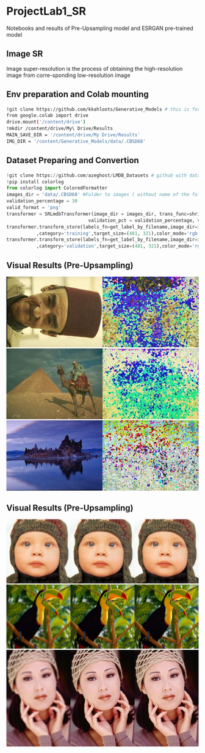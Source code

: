 # ProjectLab1_SR

Notebooks and results of Pre-Upsampling model and ESRGAN pre-trained model

## Image SR

Image super-resolution is the process of obtaining the high-resolution image from corre-sponding low-resolution image
## Env preparation and Colab mounting

```bash
!git clone https://github.com/kkahloots/Generative_Models # this is for loading git with correct brach
from google.colab import drive
drive.mount('/content/drive')
!mkdir /content/drive/My\ Drive/Results
MAIN_SAVE_DIR = '/content/drive/My Drive/Results'
IMG_DIR = '/content/Generative_Models/data/.CBSD68' 
```


## Dataset Preparing and Convertion

```python
!git clone https://github.com/azeghost/LMDB_Datasets # github with dataset
!pip install colorlog
from colorlog import ColoredFormatter
images_dir = 'data/.CBSD68' #Folder to images ( without name of the folder which we moved images before)
validation_percentage = 30
valid_format = 'png'
transformer = SRLmdbTransformer(image_dir = images_dir, trans_func=shrink_fn,
                              validation_pct = validation_percentage, valid_image_formats = valid_format)
transformer.transform_store(labels_fn=get_label_by_filename,image_dir=images_dir, lmdb_dir = lmdb_dir
           ,category='training',target_size=(481, 321),color_mode='rgb')
transformer.transform_store(labels_fn=get_label_by_filename,image_dir=images_dir, lmdb_dir = lmdb_dir
           ,category='validation',target_size=(481, 321),color_mode='rgb')
```

## Visual Results (Pre-Upsampling) 
![Preupsampling](results/pre-upsampling/result1_h.jpg)
![Preupsampling](results/pre-upsampling/result2_h.jpg)
![Preupsampling](results/pre-upsampling/result3_h.jpg)


## Visual Results (Pre-Upsampling) 
![Preupsampling](results/esrgan/set5/Bic_SR_HR_baby.png)
![Preupsampling](results/esrgan/set5/Bic_SR_HR_bird.png)
![Preupsampling](results/esrgan/set5/Bic_SR_HR_woman.png)

